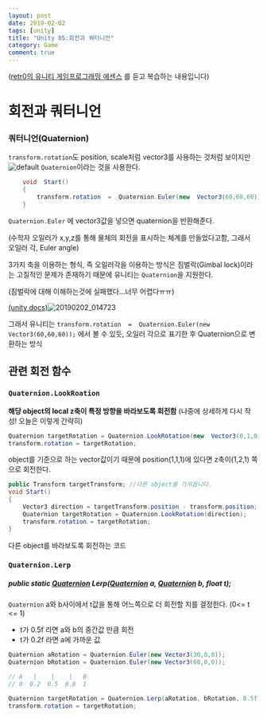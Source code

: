 ```yaml
---
layout: post
date: 2019-02-02
tags: [unity]
title: "Unity 05:회전과 쿼터니언"
category: Game
comment: true
---
```

([retr0의 유니티 게임프로그래밍 에센스](https://www.udemy.com/retr0-unity/) 를 듣고 복습하는 내용입니다)
# 회전과 쿼터니언 

###  쿼터니언(Quaternion)
 
``transform.rotation``도 position, scale처럼 vector3를 사용하는 것처럼 보이지만
![default](https://user-images.githubusercontent.com/31947480/52133187-2fbd8980-2684-11e9-8b40-1bf8d8c62fdb.png)
``Quaternion``이라는 것을 사용한다.

```csharp
    void  Start()
	{
		transform.rotation  =  Quaternion.Euler(new  Vector3(60,60,60));
	}
```
``Quaternion.Euler`` 에 vector3값을 넣으면 quaternion을 반환해준다.

(수학자 오일러가 x,y,z를 통해 물체의 회전을 표시하는 체계를 만들었다고함, 그래서 오일러 각, Euler angle)

3가지 축을 이용하는 형식, 즉 오일러각을 이용하는 방식은 짐벌락(Gimbal lock)이라는 고질적인 문제가 존재하기 때문에 유니티는 ``Quaternion``을 지원한다.
 
 (짐벌락에 대해 이해하는것에 실패했다...너무 어렵다ㅠㅠ)
 
 [(unity docs)](https://docs.unity3d.com/kr/current/Manual/QuaternionAndEulerRotationsInUnity.html)![20190202_014723](https://user-images.githubusercontent.com/31947480/52136891-8a5ae380-268c-11e9-8c07-e93aa4e3e66a.png)

그래서 유니티는
``transform.rotation  =  Quaternion.Euler(new  Vector3(60,60,60));`` 에서 볼 수 있듯,  오일러 각으로 표기한 후 Quaternion으로 변환하는 방식



## 관련 회전 함수
 ### ``Quaternion.LookRoation``
**해당 object의 local z축이 특정 방향을 바라보도록 회전함**
(나중에 상세하게 다시 작성! 오늘은 이렇게 간략히)

```csharp
Quaternion targetRotation = Quaternion.LookRotation(new  Vector3(0,1,0));
transform.rotation = targetRotation;
```
  object를 기준으로 하는 vector값이기 때문에 position(1,1,1)에 있다면  z축이(1,2,1) 쪽으로 회전한다. 

```csharp
public Transform targetTransform; //다른 object를 가져옵니다.
void Start()
{
	Vector3 direction = targetTransform.position - transform.position;
	Quaternion targetRotation = Quaternion.LookRotation(direction);
	transform.rotation = targetRotation;
}
```
다른 object를 바라보도록 회전하는 코드 

### ``Quaternion.Lerp``
##### public static [Quaternion](https://docs.unity3d.com/ScriptReference/Quaternion.html)  Lerp([Quaternion](https://docs.unity3d.com/ScriptReference/Quaternion.html)  a, [Quaternion](https://docs.unity3d.com/ScriptReference/Quaternion.html)  b, float t);

``Quaternion`` a와 b사이에서 t값을 통해 어느쪽으로 더 회전할 지를 결정한다. (0<= t <= 1)
- t가 0.5f 라면 a와 b의 중간값 만큼 회전
- t가 0.2f 라면 a에 가까운 값


```csharp
Quaternion aRotation = Quaternion.Euler(new Vector3(30,0,0));
Quaternion bRotation = Quaternion.Euler(new Vector3(60,0,0));

// A   |    |    |   B
// 0  0.2  0.5  0.8  1

Quaternion targetRotation = Quaternion.Lerp(aRotation, bRotation, 0.5f);
transform.rotation = targetRotation;
```

